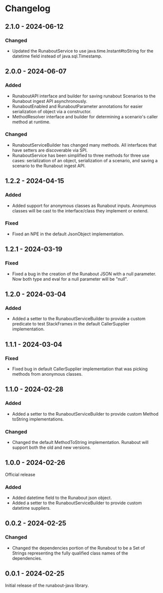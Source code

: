 # Changelog

## 2.1.0 - 2024-06-12
### Changed
- Updated the RunaboutService to use java.time.Instant#toString for the datetime field instead of java.sql.Timestamp.

## 2.0.0 - 2024-06-07
### Added
- RunaboutAPI interface and builder for saving runabout Scenarios to the Runabout ingest API asynchronously.
- RunaboutEnabled and RunaboutParameter annotations for easier serialization of object via a constructor.
- MethodResolver interface and builder for determining a scenario's caller method at runtime.

### Changed
- RunaboutServiceBuilder has changed many methods. All interfaces that have setters are discoverable via SPI.
- RunaboutService has been simplified to three methods for three use cases: serialization of an object, serialization of a scenario, and saving a scenario to the Runabout ingest API.

## 1.2.2 - 2024-04-15
### Added
- Added support for anonymous classes as Runabout inputs. Anonymous classes will be cast to the interface/class they implement or extend.

### Fixed
- Fixed an NPE in the default JsonObject implementation.

## 1.2.1 - 2024-03-19
### Fixed
- Fixed a bug in the creation of the Runabout JSON with a null parameter. Now both type and eval for a null parameter will be "null".

## 1.2.0 - 2024-03-04
### Added
- Added a setter to the RunaboutServiceBuilder to provide a custom predicate to test StackFrames in the default CallerSupplier implementation.

## 1.1.1 - 2024-03-04
### Fixed
- Fixed bug in default CallerSupplier implementation that was picking methods from anonymous classes.

## 1.1.0 - 2024-02-28
### Added
- Added a setter to the RunaboutServiceBuilder to provide custom Method toString implementations.

### Changed
- Changed the default MethodToString implementation. Runabout will support both the old and new versions.

## 1.0.0 - 2024-02-26
Official release

### Added
- Added datetime field to the Runabout json object.
- Added a setter to the RunaboutServiceBuilder to provide custom datetime suppliers.

## 0.0.2 - 2024-02-25
### Changed
- Changed the dependencies portion of the Runabout to be a Set of Strings representing the fully qualified class names of the dependencies.

## 0.0.1 - 2024-02-25
Initial release of the runabout-java library.
